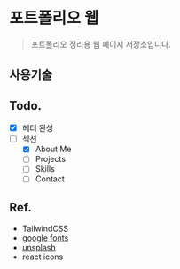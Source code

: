 # 포트폴리오 웹

> 포트폴리오 정리용 웹 페이지 저장소입니다.

## 사용기술


## Todo.
- [x] 헤더 완성
- [ ] 섹션
    - [x] About Me
    - [ ] Projects
    - [ ] Skills
    - [ ] Contact

## Ref.
- TailwindCSS
- [google fonts](https://fonts.google.com/)
- [unsplash](https://unsplash.com/ko)
- react icons
